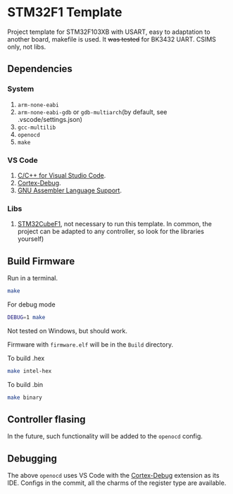 # STM32F1 Template

Project template for STM32F103XB with USART, easy to adaptation to another board, makefile is used.
It ~~was tested~~ for BK3432 UART.
CSIMS only, not libs.

## Dependencies

### System
1. `arm-none-eabi`
2. `arm-none-eabi-gdb` or `gdb-multiarch`(by default, see .vscode/settings.json)
3. `gcc-multilib`
4. `openocd`
5. `make`

### VS Code
1. [C/C++ for Visual Studio Code](https://marketplace.visualstudio.com/items?itemName=ms-vscode.cpptools).
2. [Cortex-Debug](https://marketplace.visualstudio.com/items?itemName=marus25.cortex-debug).
3. [GNU Assembler Language Support](https://marketplace.visualstudio.com/items?itemName=basdp.language-gas-x86).

### Libs
1. [STM32CubeF1](https://github.com/STMicroelectronics/STM32CubeF1), not necessary to run this template. In common, the project can be adapted to any controller, so look for the libraries yourself)

## Build Firmware
Run in a terminal.
```bash
make
```
For debug mode 
```bash
DEBUG=1 make
```
Not tested on Windows, but should work.

Firmware with `firmware.elf` will be in the `Build` directory.

To build .hex
```bash
make intel-hex
```
To build .bin
```bash
make binary
```
## Controller flasing

In the future, such functionality will be added to the `openocd` config.

## Debugging

The above `openocd` uses VS Code with the [Cortex-Debug](https://marketplace.visualstudio.com/items?itemName=marus25.cortex-debug) extension as its IDE. Configs in the commit, all the charms of the register type are available.
